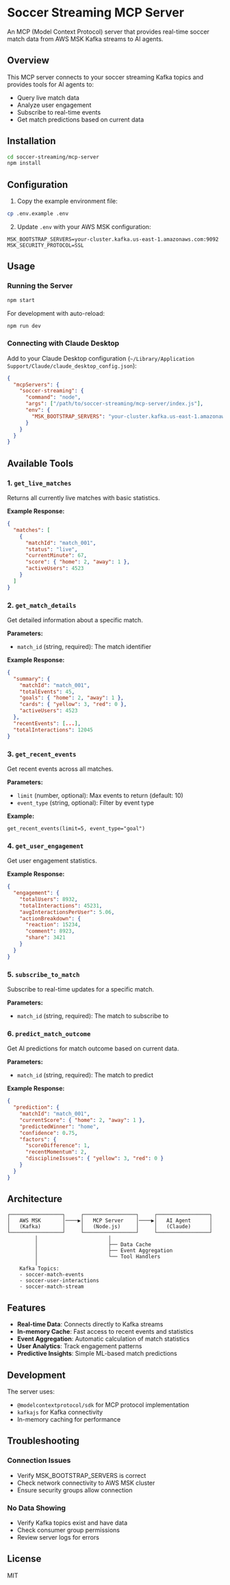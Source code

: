 # Soccer Streaming MCP Server

An MCP (Model Context Protocol) server that provides real-time soccer match data from AWS MSK Kafka streams to AI agents.

## Overview

This MCP server connects to your soccer streaming Kafka topics and provides tools for AI agents to:
- Query live match data
- Analyze user engagement
- Subscribe to real-time events
- Get match predictions based on current data

## Installation

```bash
cd soccer-streaming/mcp-server
npm install
```

## Configuration

1. Copy the example environment file:
```bash
cp .env.example .env
```

2. Update `.env` with your AWS MSK configuration:
```
MSK_BOOTSTRAP_SERVERS=your-cluster.kafka.us-east-1.amazonaws.com:9092
MSK_SECURITY_PROTOCOL=SSL
```

## Usage

### Running the Server

```bash
npm start
```

For development with auto-reload:
```bash
npm run dev
```

### Connecting with Claude Desktop

Add to your Claude Desktop configuration (`~/Library/Application Support/Claude/claude_desktop_config.json`):

```json
{
  "mcpServers": {
    "soccer-streaming": {
      "command": "node",
      "args": ["/path/to/soccer-streaming/mcp-server/index.js"],
      "env": {
        "MSK_BOOTSTRAP_SERVERS": "your-cluster.kafka.us-east-1.amazonaws.com:9092"
      }
    }
  }
}
```

## Available Tools

### 1. `get_live_matches`
Returns all currently live matches with basic statistics.

**Example Response:**
```json
{
  "matches": [
    {
      "matchId": "match_001",
      "status": "live",
      "currentMinute": 67,
      "score": { "home": 2, "away": 1 },
      "activeUsers": 4523
    }
  ]
}
```

### 2. `get_match_details`
Get detailed information about a specific match.

**Parameters:**
- `match_id` (string, required): The match identifier

**Example Response:**
```json
{
  "summary": {
    "matchId": "match_001",
    "totalEvents": 45,
    "goals": { "home": 2, "away": 1 },
    "cards": { "yellow": 3, "red": 0 },
    "activeUsers": 4523
  },
  "recentEvents": [...],
  "totalInteractions": 12045
}
```

### 3. `get_recent_events`
Get recent events across all matches.

**Parameters:**
- `limit` (number, optional): Max events to return (default: 10)
- `event_type` (string, optional): Filter by event type

**Example:**
```
get_recent_events(limit=5, event_type="goal")
```

### 4. `get_user_engagement`
Get user engagement statistics.

**Example Response:**
```json
{
  "engagement": {
    "totalUsers": 8932,
    "totalInteractions": 45231,
    "avgInteractionsPerUser": 5.06,
    "actionBreakdown": {
      "reaction": 15234,
      "comment": 8923,
      "share": 3421
    }
  }
}
```

### 5. `subscribe_to_match`
Subscribe to real-time updates for a specific match.

**Parameters:**
- `match_id` (string, required): The match to subscribe to

### 6. `predict_match_outcome`
Get AI predictions for match outcome based on current data.

**Parameters:**
- `match_id` (string, required): The match to predict

**Example Response:**
```json
{
  "prediction": {
    "matchId": "match_001",
    "currentScore": { "home": 2, "away": 1 },
    "predictedWinner": "home",
    "confidence": 0.75,
    "factors": {
      "scoreDifference": 1,
      "recentMomentum": 2,
      "disciplineIssues": { "yellow": 3, "red": 0 }
    }
  }
}
```

## Architecture

```
┌─────────────────┐     ┌─────────────────┐     ┌─────────────────┐
│   AWS MSK       │────▶│   MCP Server    │────▶│   AI Agent      │
│   (Kafka)       │     │   (Node.js)     │     │   (Claude)      │
└─────────────────┘     └─────────────────┘     └─────────────────┘
         │                       │
         │                       ├── Data Cache
         │                       ├── Event Aggregation
         │                       └── Tool Handlers
         │
    Kafka Topics:
    - soccer-match-events
    - soccer-user-interactions
    - soccer-match-stream
```

## Features

- **Real-time Data**: Connects directly to Kafka streams
- **In-memory Cache**: Fast access to recent events and statistics
- **Event Aggregation**: Automatic calculation of match statistics
- **User Analytics**: Track engagement patterns
- **Predictive Insights**: Simple ML-based match predictions

## Development

The server uses:
- `@modelcontextprotocol/sdk` for MCP protocol implementation
- `kafkajs` for Kafka connectivity
- In-memory caching for performance

## Troubleshooting

### Connection Issues
- Verify MSK_BOOTSTRAP_SERVERS is correct
- Check network connectivity to AWS MSK cluster
- Ensure security groups allow connection

### No Data Showing
- Verify Kafka topics exist and have data
- Check consumer group permissions
- Review server logs for errors

## License

MIT